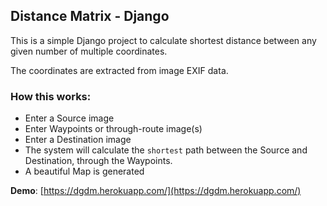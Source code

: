 ##  Distance Matrix - Django

This is a simple Django project to calculate shortest distance between any given number of multiple coordinates.

The coordinates are extracted from image EXIF data.

### How this works:

 - Enter a Source image
 - Enter Waypoints or through-route image(s)
 - Enter a Destination image
 - The system will calculate the `shortest` path between the Source and Destination, through the Waypoints.
 - A beautiful Map is generated

**Demo**: [https://dgdm.herokuapp.com/](https://dgdm.herokuapp.com/)
